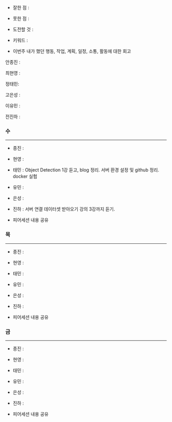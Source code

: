 - 잘한 점 : 

- 못한 점 : 
    
- 도전할 것 : 

- 키워드 : 

- 이번주 내가 했던 행동, 작업, 계획, 일정, 소통, 활동에 대한 회고

안종진 : 

최현영 : 

정태민:  

고은성 : 

이유민 : 

전진하 : 

### 수

---

- 종진 : 
- 현영 : 
- 태민 : Object Detection 1강 듣고, blog 정리. 서버 환경 설정 및 github 정리. docker 실험 
- 유민 : 
- 은성 : 
- 진하 : 서버 연결 데이터셋 받아오기 강의 3강까지 듣기.

- 피어세션 내용 공유

### 목

---

- 종진 : 
- 현영 : 
- 태민 : 
- 유민 : 
- 은성 : 
- 진하 : 

- 피어세션 내용 공유

### 금

---

- 종진 : 
- 현영 : 
- 태민 : 
- 유민 : 
- 은성 : 
- 진하 : 

- 피어세션 내용 공유

